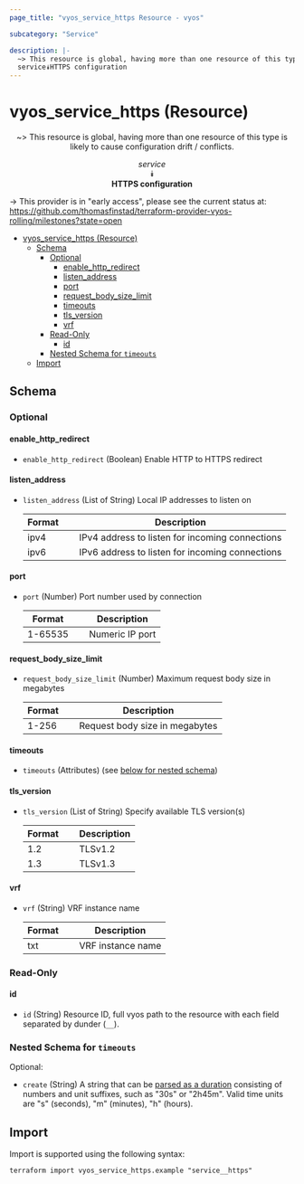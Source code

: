 ```yaml
---
page_title: "vyos_service_https Resource - vyos"

subcategory: "Service"

description: |-
  ~> This resource is global, having more than one resource of this type is likely to cause configuration drift / conflicts.
  service⯯HTTPS configuration
---
```


# vyos_service_https (Resource)
<center>

~> This resource is global, having more than one resource of this type is likely to cause configuration drift / conflicts.

*service*  
⯯  
**HTTPS configuration**


</center>

-> This provider is in "early access", please see the current status at: https://github.com/thomasfinstad/terraform-provider-vyos-rolling/milestones?state=open

<!--TOC-->

- [vyos_service_https (Resource)](#vyos_service_https-resource)
  - [Schema](#schema)
    - [Optional](#optional)
      - [enable_http_redirect](#enable_http_redirect)
      - [listen_address](#listen_address)
      - [port](#port)
      - [request_body_size_limit](#request_body_size_limit)
      - [timeouts](#timeouts)
      - [tls_version](#tls_version)
      - [vrf](#vrf)
    - [Read-Only](#read-only)
      - [id](#id)
    - [Nested Schema for `timeouts`](#nested-schema-for-timeouts)
  - [Import](#import)

<!--TOC-->

<!-- schema generated by tfplugindocs -->
## Schema

### Optional

#### enable_http_redirect
- `enable_http_redirect` (Boolean) Enable HTTP to HTTPS redirect
#### listen_address
- `listen_address` (List of String) Local IP addresses to listen on

    |  Format  &emsp;|  Description                                      |
    |----------|---------------------------------------------------|
    |  ipv4    &emsp;|  IPv4 address to listen for incoming connections  |
    |  ipv6    &emsp;|  IPv6 address to listen for incoming connections  |
#### port
- `port` (Number) Port number used by connection

    |  Format   &emsp;|  Description      |
    |-----------|-------------------|
    |  1-65535  &emsp;|  Numeric IP port  |
#### request_body_size_limit
- `request_body_size_limit` (Number) Maximum request body size in megabytes

    |  Format  &emsp;|  Description                     |
    |----------|----------------------------------|
    |  1-256   &emsp;|  Request body size in megabytes  |
#### timeouts
- `timeouts` (Attributes) (see [below for nested schema](#nestedatt--timeouts))
#### tls_version
- `tls_version` (List of String) Specify available TLS version(s)

    |  Format  &emsp;|  Description  |
    |----------|---------------|
    |  1.2     &emsp;|  TLSv1.2      |
    |  1.3     &emsp;|  TLSv1.3      |
#### vrf
- `vrf` (String) VRF instance name

    |  Format  &emsp;|  Description        |
    |----------|---------------------|
    |  txt     &emsp;|  VRF instance name  |

### Read-Only

#### id
- `id` (String) Resource ID, full vyos path to the resource with each field separated by dunder (`__`).

<a id="nestedatt--timeouts"></a>
### Nested Schema for `timeouts`

Optional:

- `create` (String) A string that can be [parsed as a duration](https://pkg.go.dev/time#ParseDuration) consisting of numbers and unit suffixes, such as &#34;30s&#34; or &#34;2h45m&#34;. Valid time units are &#34;s&#34; (seconds), &#34;m&#34; (minutes), &#34;h&#34; (hours).

## Import

Import is supported using the following syntax:

```shell
terraform import vyos_service_https.example "service__https"
```
